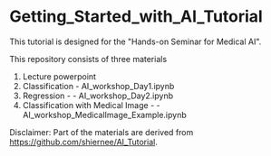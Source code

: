 # Getting_Started_with_AI_Tutorial

This tutorial is designed for the "Hands-on Seminar for Medical AI". 

This repository consists of three materials
1. Lecture powerpoint
2. Classification - AI_workshop_Day1.ipynb
3. Regression - - AI_workshop_Day2.ipynb
4. Classification with Medical Image - - AI_workshop_MedicalImage_Example.ipynb

Disclaimer: Part of the materials are derived from https://github.com/shiernee/AI_Tutorial. 

